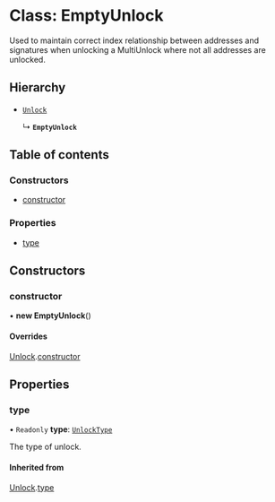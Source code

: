 # Class: EmptyUnlock

Used to maintain correct index relationship between addresses and signatures when unlocking a MultiUnlock where not all addresses are unlocked.

## Hierarchy

- [`Unlock`](Unlock.md)

  ↳ **`EmptyUnlock`**

## Table of contents

### Constructors

- [constructor](EmptyUnlock.md#constructor)

### Properties

- [type](EmptyUnlock.md#type)

## Constructors

### constructor

• **new EmptyUnlock**()

#### Overrides

[Unlock](Unlock.md).[constructor](Unlock.md#constructor)

## Properties

### type

• `Readonly` **type**: [`UnlockType`](../enums/UnlockType.md)

The type of unlock.

#### Inherited from

[Unlock](Unlock.md).[type](Unlock.md#type)
